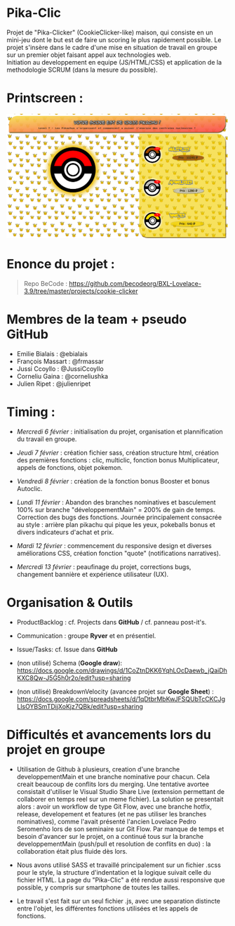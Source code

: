 # Pika-Clic

Projet de "Pika-Clicker" (CookieClicker-like) maison, qui consiste en un mini-jeu dont le but est de faire un scoring le plus rapidement possible. Le projet s'insère dans le cadre d'une mise en situation de travail en groupe sur un premier objet faisant appel aux technologies web.  
Initiation au developpement en equipe (JS/HTML/CSS) et application de la methodologie SCRUM (dans la mesure du possible).  

# Printscreen : 
![printscreen](/images/prt.png)

# Enonce du projet : 

>Repo BeCode :
>https://github.com/becodeorg/BXL-Lovelace-3.9/tree/master/projects/cookie-clicker

# Membres de la team + pseudo GitHub
- Emilie Bialais : @ebialais
- François Massart : @frmassar
- Jussi Ccoyllo : @JussiCcoyllo
- Corneliu Gaina : @corneliushka
- Julien Ripet : @julienripet

# Timing :

- *Mercredi 6 février* : initialisation du projet, organisation et plannification du travail en groupe.  
- *Jeudi 7 février* : création fichier sass, création structure html, création des premières fonctions : clic, multiclic, fonction bonus Multiplicateur, appels de fonctions, objet pokemon.  
- *Vendredi 8 février* : création de la fonction bonus Booster et bonus Autoclic.  

- *Lundi 11 février* : Abandon des branches nominatives et basculement 100% sur branche "développementMain" = 200% de gain de temps. Correction des bugs des fonctions. Journée principalement consacrée au style : arrière plan pikachu qui pique les yeux, pokeballs bonus et divers indicateurs d'achat et prix.  
- *Mardi 12 février* : commencement du responsive design et diverses améliorations CSS, création fonction "quote" (notifications narratives).  
- *Mercredi 13 février* : peaufinage du projet, corrections bugs, changement bannière et expérience utilisateur (UX).  

# Organisation & Outils

- ProductBacklog : cf. Projects dans **GitHub** / cf. panneau post-it's.  
- Communication : groupe **Ryver** et en présentiel.  
- Issue/Tasks: cf. Issue dans **GitHub** 

- (non utilisé) Schema (**Google draw**): https://docs.google.com/drawings/d/1CoZtnDKK6YqhLOcDaewb_jQaiDhKXC8Qw-J5G5h0r2o/edit?usp=sharing   
- (non utilisé) BreakdownVelocity (avancee projet sur **Google Sheet**) : https://docs.google.com/spreadsheets/d/1qDtbrMbKwJFSQUbTcCKCJgLlsOYBSmTDijXoKjz7QBk/edit?usp=sharing  

# Difficultés et avancements lors du projet en groupe 

- Utilisation de Github à plusieurs, creation d'une branche developpementMain et une branche nominative pour chacun. Cela creait beaucoup de conflits lors du merging. Une tentative avortee consistait d'utiliser le Visual Studio Share Live (extension permettant de collaborer en temps reel sur un meme fichier). La solution se presentait alors : avoir un workflow de type Git Flow, avec une branche hotfix, release, developement et features (et ne pas utiliser les branches nominatives), comme l'avait présenté l'ancien Lovelace Pedro Seromenho lors de son seminaire sur Git Flow. Par manque de temps et besoin d'avancer sur le projet, on a continué tous sur la branche developpementMain (push/pull et resolution de conflits en duo) : la collaboration était plus fluide dès lors.

- Nous avons utilisé SASS et travaillé principalement sur un fichier .scss pour le style, la structure d'indentation et la logique suivait celle du fichier HTML. La page du "Pika-Clic" a été rendue aussi responsive que possible, y compris sur smartphone de toutes les tailles.

- Le travail s'est fait sur un seul fichier .js, avec une separation distincte entre l'objet, les différentes fonctions utilisées et les appels de fonctions. 

